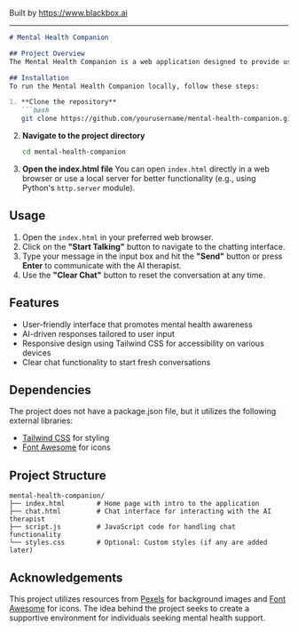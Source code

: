 
Built by https://www.blackbox.ai

---

```markdown
# Mental Health Companion

## Project Overview
The Mental Health Companion is a web application designed to provide users with an engaging and supportive AI therapy experience. Users can interact with the AI therapist to discuss their feelings and receive tailored responses based on their input. This app aims to promote mental well-being by making emotional support accessible anytime, anywhere.

## Installation
To run the Mental Health Companion locally, follow these steps:

1. **Clone the repository**
   ```bash
   git clone https://github.com/yourusername/mental-health-companion.git
   ```
   
2. **Navigate to the project directory**
   ```bash
   cd mental-health-companion
   ```

3. **Open the index.html file**
   You can open `index.html` directly in a web browser or use a local server for better functionality (e.g., using Python's `http.server` module).

## Usage
1. Open the `index.html` in your preferred web browser.
2. Click on the **"Start Talking"** button to navigate to the chatting interface.
3. Type your message in the input box and hit the **"Send"** button or press **Enter** to communicate with the AI therapist.
4. Use the **"Clear Chat"** button to reset the conversation at any time.

## Features
- User-friendly interface that promotes mental health awareness
- AI-driven responses tailored to user input
- Responsive design using Tailwind CSS for accessibility on various devices
- Clear chat functionality to start fresh conversations

## Dependencies
The project does not have a package.json file, but it utilizes the following external libraries:
- [Tailwind CSS](https://tailwindcss.com/) for styling
- [Font Awesome](https://fontawesome.com/) for icons

## Project Structure
```
mental-health-companion/
├── index.html        # Home page with intro to the application
├── chat.html         # Chat interface for interacting with the AI therapist
├── script.js         # JavaScript code for handling chat functionality
└── styles.css        # Optional: Custom styles (if any are added later)
```

## Acknowledgements
This project utilizes resources from [Pexels](https://www.pexels.com/) for background images and [Font Awesome](https://fontawesome.com/) for icons. The idea behind the project seeks to create a supportive environment for individuals seeking mental health support.
```